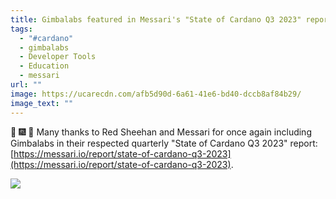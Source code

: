 ```yaml
---
title: Gimbalabs featured in Messari's "State of Cardano Q3 2023" report
tags:
  - "#cardano"
  - gimbalabs
  - Developer Tools
  - Education
  - messari
url: ""
image: https://ucarecdn.com/afb5d90d-6a61-41e6-bd40-dccb8af84b29/
image_text: ""
---
```


🙏 🎆 🎇 Many thanks to Red Sheehan and Messari for once again including Gimbalabs in their respected quarterly "State of Cardano Q3 2023" report: [https://messari.io/report/state-of-cardano-q3-2023](https://messari.io/report/state-of-cardano-q3-2023).

  
![](https://ucarecdn.com/eedda99e-1ec1-48e9-9ffe-1c6cf374a31c/-/preview/-/format/auto/-/quality/smart/)
